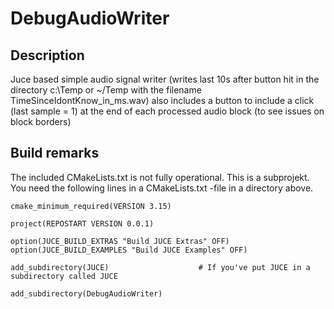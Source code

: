 # DebugAudioWriter
## Description
Juce based simple audio signal writer (writes last 10s after button hit in the directory c:\Temp or ~/Temp with the filename TimeSinceIdontKnow_in_ms.wav)
also includes a button to include a click (last sample = 1) at the end of each processed audio block (to see issues on block borders)

## Build remarks
The included CMakeLists.txt is not fully operational. 
This is a subprojekt. You need the following lines in a CMakeLists.txt -file in a  directory above.

```console
cmake_minimum_required(VERSION 3.15)

project(REPOSTART VERSION 0.0.1)

option(JUCE_BUILD_EXTRAS "Build JUCE Extras" OFF)
option(JUCE_BUILD_EXAMPLES "Build JUCE Examples" OFF)

add_subdirectory(JUCE)                    # If you've put JUCE in a subdirectory called JUCE

add_subdirectory(DebugAudioWriter)
```

